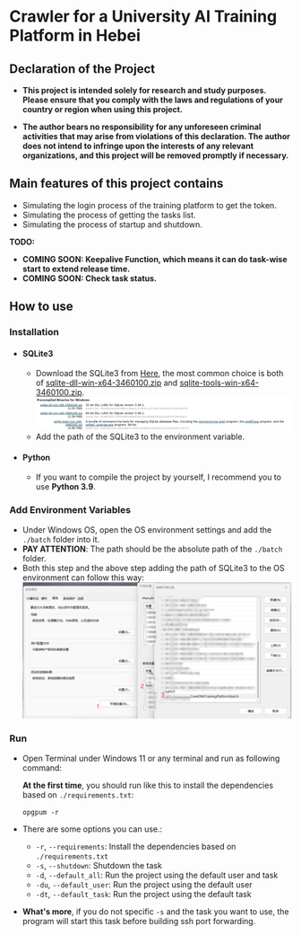 # Crawler for a University AI Training Platform in Hebei

## Declaration of the Project

- **This project is intended solely for research and study purposes. Please ensure that you comply with the laws and
  regulations of your country or region when using this project.**

- **The author bears no responsibility for any unforeseen criminal activities that may arise from violations of this
  declaration. The author does not intend to infringe upon the interests of any relevant organizations, and this project
  will be removed promptly if necessary.**

## Main features of this project contains

- Simulating the login process of the training platform to get the token.
- Simulating the process of getting the tasks list.
- Simulating the process of startup and shutdown.

**TODO:**

- **COMING SOON: Keepalive Function, which means it can do task-wise start to extend release time.**
- **COMING SOON: Check task status.**
## How to use

### Installation

- #### SQLite3
    - Download the SQLite3 from [Here](https://www.sqlite.org/download.html), the most common choice is both
      of [sqlite-dll-win-x64-3460100.zip](https://www.sqlite.org/download.html#:~:text=sqlite%2Ddll%2Dwin%2Dx64%2D3460100.zip)
      and [sqlite-tools-win-x64-3460100.zip](https://www.sqlite.org/2024/sqlite-tools-win-x64-3460100.zip).
      ![img.png](images/img.png)
    - Add the path of the SQLite3 to the environment variable.
- #### Python
    - If you want to compile the project by yourself, I recommend you to use **Python 3.9**.

### Add Environment Variables

- Under Windows OS, open the OS environment settings and add the `./batch` folder into it.
- **PAY ATTENTION**: The path should be the absolute path of the `./batch` folder.
- Both this step and the above step adding the path of SQLite3 to the OS environment can follow this way:
  ![Add path to the OS environment](./images/steps.png)
### Run

- Open Terminal under Windows 11 or any terminal and run as following command:

  **At the first time**, you should run like this to install the dependencies based on `./requirements.txt`:
    ```shell
    opgpum -r
    ```

- There are some options you can use.:
  - `-r`, `--requirements`: Install the dependencies based on `./requirements.txt`
  - `-s`, `--shutdown`: Shutdown the task
  - `-d`, `--default_all`: Run the project using the default user and task
  - `-du`, `--default_user`: Run the project using the default user
  - `-dt`, `--default_task`: Run the project using the default task
- **What's more**, if you do not specific `-s` and the task you want to use, the program will start
  this task before building ssh port forwarding.
